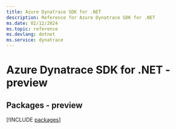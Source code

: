 ```yaml
---
title: Azure Dynatrace SDK for .NET
description: Reference for Azure Dynatrace SDK for .NET
ms.date: 02/12/2024
ms.topic: reference
ms.devlang: dotnet
ms.service: dynatrace
---
```

# Azure Dynatrace SDK for .NET - preview
## Packages - preview
[!INCLUDE [packages](dynatrace-index.md)]